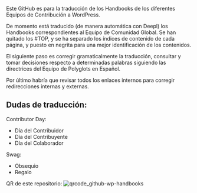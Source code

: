 Este GitHub es para la traducción de los Handbooks de los diferentes Equipos de Contribución a WordPress.

De momento está traducido (de manera automática con Deepl) los Handbooks correspondientes al Equipo de Comunidad Global. Se han quitado los #TOP, y se ha separado los índices de contenido de cada página, y puesto en negrita para una mejor identificación de los contenidos. 

El siguiente paso es corregir gramaticalmente la traducción, consultar y tomar decisiones respecto a determinadas palabras siguiendo las directrices del Equipo de Polyglots en Español.

Por último habría que revisar todos los enlaces internos para corregir redirecciones internas y externas.

## Dudas de traducción:

Contributor Day:
- Día del Contribuidor
- Día del Contribuyente
- Día del Colaborador

Swag:
- Obsequio
- Regalo

QR de este repositorio:
![qrcode_github-wp-handbooks](https://github.com/lumicliment/wp-handbooks/assets/148436250/af443056-a43d-4a11-900a-5b09901be1e7)
